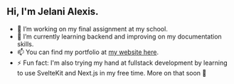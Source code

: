 ## Hi, I'm Jelani Alexis.

- 🔭 I’m working on my final assignment at my school.
- 🌱 I’m currently learning backend and improving on my documentation skills.
- 📫 You can find my portfolio at [my website here](https://jelanialexis.vercel.app).
- ⚡ Fun fact: I'm also trying my hand at fullstack development by learning to use SvelteKit and Next.js in my free time. More on that soon 👀
